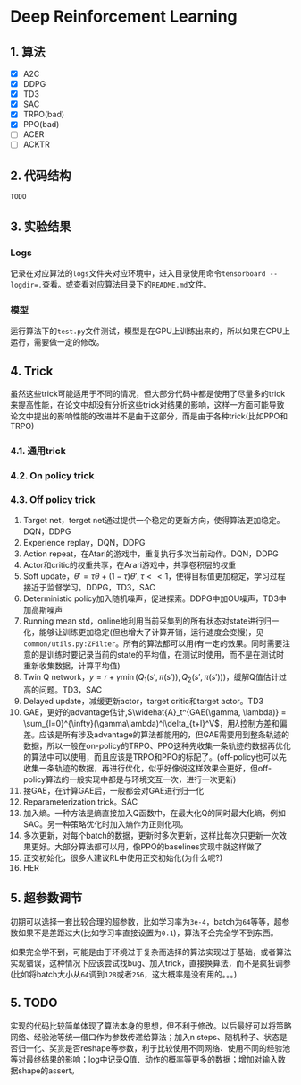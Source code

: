 # Deep Reinforcement Learning

## 1. 算法

- [x] A2C
- [x] DDPG
- [x] TD3
- [x] SAC
- [x] TRPO(bad)
- [x] PPO(bad)
- [ ] ACER
- [ ] ACKTR

## 2. 代码结构

```
TODO
```

## 3. 实验结果

### Logs

记录在对应算法的```logs```文件夹对应环境中，进入目录使用命令```tensorboard --logdir=.```查看。或查看对应算法目录下的```README.md```文件。

### 模型

运行算法下的```test.py```文件测试，模型是在GPU上训练出来的，所以如果在CPU上运行，需要做一定的修改。

## 4. Trick

虽然这些trick可能适用于不同的情况，但大部分代码中都是使用了尽量多的trick来提高性能，在论文中却没有分析这些trick对结果的影响，这样一方面可能导致论文中提出的影响性能的改进并不是由于这部分，而是由于各种trick(比如PPO和TRPO)

### 4.1. 通用trick

### 4.2. On policy trick

### 4.3. Off policy trick

1. Target net，terget net通过提供一个稳定的更新方向，使得算法更加稳定。DQN，DDPG
2. Experience replay，DQN，DDPG
3. Action repeat，在Atari的游戏中，重复执行多次当前动作。DQN，DDPG
4. Actor和critic的权重共享，在Arari游戏中，共享卷积层的权重
5. Soft update，$\theta'=\tau \theta + (1-\tau)\theta', \tau << 1$，使得目标值更加稳定，学习过程接近于监督学习。DDPG，TD3，SAC
6. Deterministic policy加入随机噪声，促进探索。DDPG中加OU噪声，TD3中加高斯噪声
7. Running mean std，online地利用当前采集到的所有状态对state进行归一化，能够让训练更加稳定(但也增大了计算开销，运行速度会变慢)，见```common/utils.py:ZFilter```。所有的算法都可以用(有一定的效果。同时需要注意的是训练时要记录当前的state的平均值，在测试时使用，而不是在测试时重新收集数据，计算平均值)
8. Twin Q network，$y = r + \gamma \min (Q_1(s', \pi(s')), Q_2(s', \pi(s')))$，缓解Q值估计过高的问题。TD3，SAC
9. Delayed update，减缓更新actor，target critic和target actor。TD3
10. GAE，更好的advantage估计,$\widehat{A}_t^{GAE(\gamma, \lambda)} = \sum_{l=0}^{\infty}(\gamma\lambda)^l\delta_{t+l}^V$，用$\lambda$控制方差和偏差。应该是所有涉及advantage的算法都能用的，但GAE需要用到整条轨迹的数据，所以一般在on-policy的TRPO、PPO这种先收集一条轨迹的数据再优化的算法中可以使用，而且应该是TRPO和PPO的标配了。(off-policy也可以先收集一条轨迹的数据，再进行优化，似乎好像说这样效果会更好，但off-policy算法的一般实现中都是与环境交互一次，进行一次更新)
11. 接GAE，在计算GAE后，一般都会对GAE进行归一化
12. Reparameterization trick。SAC
13. 加入熵。一种方法是熵直接加入Q函数中，在最大化Q的同时最大化熵，例如SAC。另一种策略优化时加入熵作为正则化项。
14. 多次更新，对每个batch的数据，更新时多次更新，这样比每次只更新一次效果更好。大部分算法都可以用，像PPO的baselines实现中就这样做了
15. 正交初始化，很多人建议RL中使用正交初始化(为什么呢?)
16. HER

## 5. 超参数调节

初期可以选择一套比较合理的超参数，比如学习率为```3e-4```，batch为```64```等等，超参数如果不是差距过大(比如学习率直接设置为```0.1```)，算法不会完全学不到东西。

如果完全学不到，可能是由于环境过于复杂而选择的算法实现过于基础，或者算法实现错误，这种情况下应该尝试找bug、加入trick，直接换算法，而不是疯狂调参(比如将batch大小从```64```调到```128```或者```256```，这大概率是没有用的。。。)

## 5. TODO

实现的代码比较简单体现了算法本身的思想，但不利于修改。以后最好可以将策略网络、经验池等统一借口作为参数传递给算法；加入n steps、随机种子、状态是否归一化、奖赏是否reshape等参数，利于比较使用不同网络、使用不同的经验池等对最终结果的影响；log中记录Q值、动作的概率等更多的数据；增加对输入数据shape的assert。
